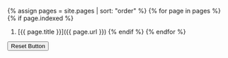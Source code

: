 ---
---

{% assign pages = site.pages | sort: "order" %}
{% for page in pages %}
  {% if page.indexed %}
  1. [{{ page.title }}]({{ page.url }})
  {% endif %}
{% endfor %}

<button onClick="localStorage.clear();alert('Reset Successful')">Reset Button</button>
